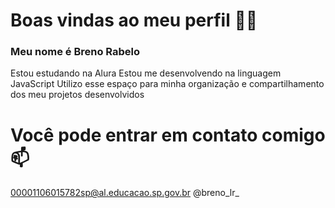 # Boas vindas ao meu perfil 💙💙
### Meu nome é **Breno Rabelo**

Estou estudando na Alura
Estou me desenvolvendo na linguagem JavaScript
Utilizo esse espaço para minha organização e compartilhamento dos meu projetos desenvolvidos

# Você pode entrar em contato comigo 📫
00001106015782sp@al.educacao.sp.gov.br
@breno_lr_
